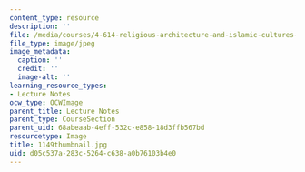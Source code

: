 ```yaml
---
content_type: resource
description: ''
file: /media/courses/4-614-religious-architecture-and-islamic-cultures-fall-2002/d05c537a283c5264c638a0b76103b4e0_1149thumbnail.jpg
file_type: image/jpeg
image_metadata:
  caption: ''
  credit: ''
  image-alt: ''
learning_resource_types:
- Lecture Notes
ocw_type: OCWImage
parent_title: Lecture Notes
parent_type: CourseSection
parent_uid: 68abeaab-4eff-532c-e858-18d3ffb567bd
resourcetype: Image
title: 1149thumbnail.jpg
uid: d05c537a-283c-5264-c638-a0b76103b4e0
---
```

